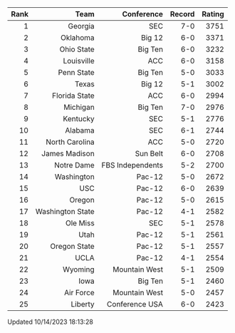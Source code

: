 | Rank  | Team                 | Conference           | Record   | Rating |
| ---:  | ---:                 | ---:                 | ---:     | ---:   |
| 1     | Georgia              | SEC                  | 7-0      | 3751   |
| 2     | Oklahoma             | Big 12               | 6-0      | 3371   |
| 3     | Ohio State           | Big Ten              | 6-0      | 3232   |
| 4     | Louisville           | ACC                  | 6-0      | 3158   |
| 5     | Penn State           | Big Ten              | 5-0      | 3033   |
| 6     | Texas                | Big 12               | 5-1      | 3002   |
| 7     | Florida State        | ACC                  | 6-0      | 2994   |
| 8     | Michigan             | Big Ten              | 7-0      | 2976   |
| 9     | Kentucky             | SEC                  | 5-1      | 2776   |
| 10    | Alabama              | SEC                  | 6-1      | 2744   |
| 11    | North Carolina       | ACC                  | 5-0      | 2720   |
| 12    | James Madison        | Sun Belt             | 6-0      | 2708   |
| 13    | Notre Dame           | FBS Independents     | 5-2      | 2700   |
| 14    | Washington           | Pac-12               | 5-0      | 2672   |
| 15    | USC                  | Pac-12               | 6-0      | 2639   |
| 16    | Oregon               | Pac-12               | 5-0      | 2615   |
| 17    | Washington State     | Pac-12               | 4-1      | 2582   |
| 18    | Ole Miss             | SEC                  | 5-1      | 2578   |
| 19    | Utah                 | Pac-12               | 5-1      | 2561   |
| 20    | Oregon State         | Pac-12               | 5-1      | 2557   |
| 21    | UCLA                 | Pac-12               | 4-1      | 2554   |
| 22    | Wyoming              | Mountain West        | 5-1      | 2509   |
| 23    | Iowa                 | Big Ten              | 5-1      | 2460   |
| 24    | Air Force            | Mountain West        | 5-0      | 2457   |
| 25    | Liberty              | Conference USA       | 6-0      | 2423   |

Updated 10/14/2023 18:13:28
